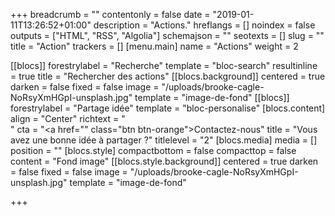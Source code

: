 +++
breadcrumb = ""
contentonly = false
date = "2019-01-11T13:26:52+01:00"
description = "Actions."
hreflangs = []
noindex = false
outputs = ["HTML", "RSS", "Algolia"]
schemajson = ""
seotexts = []
slug = ""
title = "Action"
trackers = []
[menu.main]
name = "Actions"
weight = 2

[[blocs]]
forestrylabel = "Recherche"
template = "bloc-search"
resultinline = true
title = "Rechercher des actions"
[[blocs.background]]
centered = true
darken = false
fixed = false
image = "/uploads/brooke-cagle-NoRsyXmHGpI-unsplash.jpg"
template = "image-de-fond"
[[blocs]]
forestrylabel = "Partage idée"
template = "bloc-personalise"
[blocs.content]
align = "Center"
richtext = "<br/>"
cta = "<a href=\"\" class=\"btn btn-orange\">Contactez-nous</a>"
title = "Vous avez une bonne idée à partager ?"
titlelevel = "2"
[blocs.media]
media = []
position = ""
[blocs.style]
compactbottom = false
compacttop = false
content = "Fond image"
[[blocs.style.background]]
centered = true
darken = false
fixed = false
image = "/uploads/brooke-cagle-NoRsyXmHGpI-unsplash.jpg"
template = "image-de-fond"

+++
